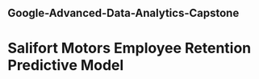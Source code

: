 ## Google-Advanced-Data-Analytics-Capstone
# Salifort Motors Employee Retention Predictive Model



